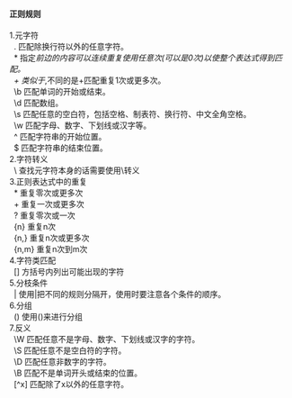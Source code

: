 #### 正则规则
1.元字符    
&nbsp;&nbsp;.  匹配除换行符以外的任意字符。    
&nbsp;&nbsp;*  指定*前边的内容可以连续重复使用任意次(可以是0次)以使整个表达式得到匹配。    
&nbsp;&nbsp;+  类似于*,不同的是+匹配重复1次或更多次。    
&nbsp;&nbsp;\b 匹配单词的开始或结束。    
&nbsp;&nbsp;\d 匹配数组。    
&nbsp;&nbsp;\s 匹配任意的空白符，包括空格、制表符、换行符、中文全角空格。    
&nbsp;&nbsp;\w 匹配字母、数字、下划线或汉字等。    
&nbsp;&nbsp;^  匹配字符串的开始位置。    
&nbsp;&nbsp;$  匹配字符串的结束位置。    
2.字符转义    
&nbsp;&nbsp;\  查找元字符本身的话需要使用\转义    
3.正则表达式中的重复    
&nbsp;&nbsp;*  重复零次或更多次    
&nbsp;&nbsp;+  重复一次或更多次    
&nbsp;&nbsp;?  重复零次或一次    
&nbsp;&nbsp;{n} 重复n次    
&nbsp;&nbsp;{n,} 重复n次或更多次    
&nbsp;&nbsp;{n,m} 重复n次到m次     
4.字符类匹配    
&nbsp;&nbsp;[] 方括号内列出可能出现的字符    
5.分枝条件    
&nbsp;&nbsp;|  使用|把不同的规则分隔开，使用时要注意各个条件的顺序。    
6.分组    
&nbsp;&nbsp;() 使用()来进行分组    
7.反义    
&nbsp;&nbsp;\W 匹配任意不是字母、数字、下划线或汉字的字符。    
&nbsp;&nbsp;\S 匹配任意不是空白符的字符。    
&nbsp;&nbsp;\D 匹配任意非数字的字符。    
&nbsp;&nbsp;\B 匹配不是单词开头或结束的位置。    
&nbsp;&nbsp;[^x] 匹配除了x以外的任意字符。 
